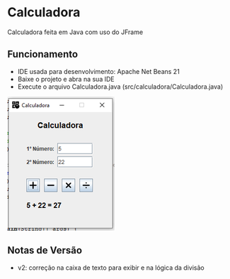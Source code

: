 # Calculadora
Calculadora feita em Java com uso do JFrame

## Funcionamento
- IDE usada para desenvolvimento: Apache Net Beans 21
- Baixe o projeto e abra na sua IDE
- Execute o arquivo Calculadora.java (src/calculadora/Calculadora.java)

![Print do Funcionamento da Calculadora](funcionamentoCalculadora_v2.png)

## Notas de Versão
- v2: correção na caixa de texto para exibir e na lógica da divisão
